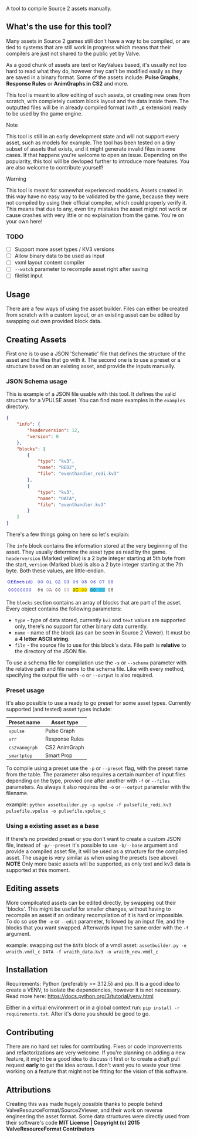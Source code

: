 A tool to compile Source 2 assets manually.

## What's the use for this tool?
Many assets in Source 2 games still don't have a way to be compiled, or are tied to systems that are still work in progress which means that their compilers are just not shared to the public yet by Valve. 

As a good chunk of assets are text or KeyValues based, it's usually not too hard to read what they do, however they can't be modified easily as they are saved in a binary format. Some of the assets include: **Pulse Graphs**, **Response Rules** or **AnimGraphs in CS2** and more.

This tool is meant to allow editing of such assets, or creating new ones from scratch, with completely custom block layout and the data inside them. The outputted files will be in already compiled format (with **_c** extension) ready to be used by the game engine.

> [!NOTE]
> This tool is still in an early development state and will not support every asset, such as models for example. The tool has been tested on a tiny subset of assets that exists, and it might generate invalid files in some cases. If that happens you're welcome to open an issue. Depending on the popularity, this tool will be devloped further to introduce more features. You are also welcome to contribute yourself!

> [!WARNING]
> This tool is meant for somewhat experienced modders. Assets created in this way have no easy way to be validated by the game, because they were not compiled by using their official compiler, which could properly verify it. This means that due to any, even tiny mistakes the asset might not work or cause crashes with very little or no explaination from the game. You're on your own here!

### TODO
- [ ] Support more asset types / KV3 versions
- [ ] Allow binary data to be used as input
- [ ] vxml layout content compiler
- [ ] `--watch` parameter to recompile asset right after saving
- [ ] filelist input

## Usage
There are a few ways of using the asset builder. Files can either be created from scratch with a custom layout, or an existing asset can be edited by swapping out own provided block data.

## Creating Assets
First one is to use a JSON 'Schematic' file that defines the structure of the asset and the files that go with it. The second one is to use a preset or a structure based on an existing asset, and provide the inputs manually.
### JSON Schema usage
This is example of a JSON file usable with this tool. It defines the valid structure for a VPULSE asset.
You can find more examples in the `examples` directory.
```json
{
    "info": {
        "headerversion": 12,
        "version": 0
    },
    "blocks": [
        {
            "type": "kv3",
            "name": "RED2",
            "file": "eventhandler_redi.kv3"
        },
        {
            "type": "kv3",
            "name": "DATA",
            "file": "eventhandler.kv3"
        }
    ]
}
```
There's a few things going on here so let's explain:

The `info` block contains the information stored at the very beginning of the asset. They usually determine the asset type as read by the game. `headerversion` (Marked yellow) is a 2 byte integer starting at 5th byte from the start, `version` (Marked blue) is also a 2 byte integer starting at the 7th byte. Both these values, are little-endian.

![](img/asset_hex.png)

The `blocks` section contains an array of blocks that are part of the asset. Every object contains the following parameters:

- `type` - type of data stored, currently `kv3` and `text` values are supported only, there's no support for other binary data currently.
- `name` - name of the block (as can be seen in Source 2 Viewer). It must be a **4 letter ASCII string**.
- `file` - the source file to use for this block's data. File path is **relative** to the directory of the JSON file.

To use a schema file for compilation use the `-s` or `--schema` parameter with the relative path and file name to the schema file. Like with every method, specifying the output file with `-o` or `--output` is also required.

### Preset usage
It's also possible to use a ready to go preset for some asset types.
Currently supported (and tested) asset types include:

| Preset name | Asset type |
| ---- | ----------- |
| `vpulse` | Pulse Graph |
| `vrr` | Response Rules |
| `cs2vanmgrph` | CS2 AnimGraph |
| `smartptop` | Smart Prop |

To compile using a preset use the `-p` or `--preset` flag, with the preset name from the table. The parameter also requires a certain number of input files depending on the type, provied one after another with `-f` or `--files` parameters. As always it also requires the `-o` or `--output` parameter with the filename.

example:
`python assetbuilder.py -p vpulse -f pulsefile_redi.kv3 pulsefile.vpulse -o pulsefile.vpulse_c`

### Using a existing asset as a base
If there's no provided preset or you don't want to create a custom JSON file, instead of `-p/--preset` it's possible to use `-b/--base` argument and provide a compiled asset file, it will be used as a structure for the compiled asset. The usage is very similar as when using the presets (see above).
**NOTE** Only more basic assets will be supported, as only text and kv3 data is supported at this moment.

## Editing assets
More compilcated assets can be edited directly, by swapping out their 'blocks'. This might be useful for smaller changes, without having to recompile an asset if an ordinary recompilation of it is hard or impossible. To do so use the `-e` or `--edit` parameter, followed by an input file, and the blocks that you want swapped. Afterwards input the same order with the `-f` argument.

example: swapping out the `DATA` block of a vmdl asset:
`assetbuilder.py -e wraith.vmdl_c DATA -f wraith_data.kv3 -o wraith_new.vmdl_c`

## Installation
Requirements: Python (preferably >= 3.12.5) and pip.
It is a good idea to create a VENV, to isolate the dependencies, however it is not necessary. Read more here:
https://docs.python.org/3/tutorial/venv.html

Either in a virtual environment or in a global context run:
`pip install -r requirements.txt`. After it's done you should be good to go.

## Contributing
There are no hard set rules for contributing. Fixes or code improvements and refactorizations are very welcome. If you're planning on adding a new feature, it might be a good idea to discuss it first or to create a draft pull request **early** to get the idea across.
 I don't want you to waste your time working on a feature that might not be fitting for the vision of this software.

## Attributions
Creating this was made hugely possible thanks to people behind ValveResourceFormat/Source2Viewer, and their work on reverse engineering the asset format. Some data structures were directly used from their software's code **MIT License | Copyright (c) 2015 ValveResourceFormat Contributors**